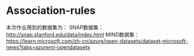 # Association-rules

本次作业用到的数据集为：
SNAP数据集： http://snap.stanford.edu/data/index.html
MIND数据集：https://learn.microsoft.com/zh-cn/azure/open-datasets/dataset-microsoft-news?tabs=azureml-opendatasets
